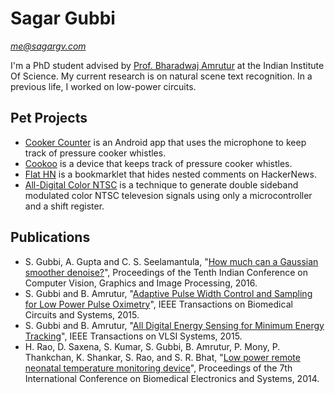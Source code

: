 # Sagar Gubbi
*[me@sagargv.com](mailto:me@sagargv.com)*

I'm a PhD student advised by [Prof. Bharadwaj Amrutur](http://chips.ece.iisc.ernet.in/index.php/Bharadwaj_Amrutur) at the
Indian Institute Of Science.  My current research is on natural scene text recognition.
In a previous life, I worked on low-power circuits.

## Pet Projects
- [Cooker Counter](https://play.google.com/store/apps/details?id=com.sagargv.cookercounter) is an Android app that uses the microphone to keep track of pressure cooker whistles.
- [Cookoo](http://www.sagargv.com/proj/cookoo) is a device that keeps track of pressure cooker whistles.
- [Flat HN](http://www.sagargv.com/proj/flathn) is a bookmarklet that hides nested comments on HackerNews.
- [All-Digital Color NTSC](http://www.sagargv.com/proj/ntsc) is a technique to generate double sideband modulated color NTSC televesion signals using only a microcontroller and a shift register.

## Publications
- S. Gubbi, A. Gupta and C. S. Seelamantula, "[How much can a Gaussian smoother denoise?](http://dl.acm.org/citation.cfm?id=3010027)", Proceedings of the Tenth Indian Conference on Computer Vision, Graphics and Image Processing, 2016.
- S. Gubbi and B. Amrutur, "[Adaptive Pulse Width Control and Sampling for Low Power Pulse Oximetry](http://ieeexplore.ieee.org/xpl/articleDetails.jsp?arnumber=6846367)", IEEE Transactions on Biomedical Circuits and Systems, 2015.
- S. Gubbi and B. Amrutur, "[All Digital Energy Sensing for Minimum Energy Tracking](http://ieeexplore.ieee.org/xpl/articleDetails.jsp?arnumber=6814884)", IEEE Transactions on VLSI Systems, 2015.
- H. Rao, D. Saxena, S. Kumar, S. Gubbi, B. Amrutur, P. Mony, P. Thankchan, K. Shankar, S. Rao, and S. R. Bhat, "[Low power remote neonatal temperature monitoring device](http://chips.ece.iisc.ernet.in/images/2/25/BIODEVICES_2014_24.pdf)", Proceedings of the 7th International Conference on Biomedical Electronics and Systems, 2014.

